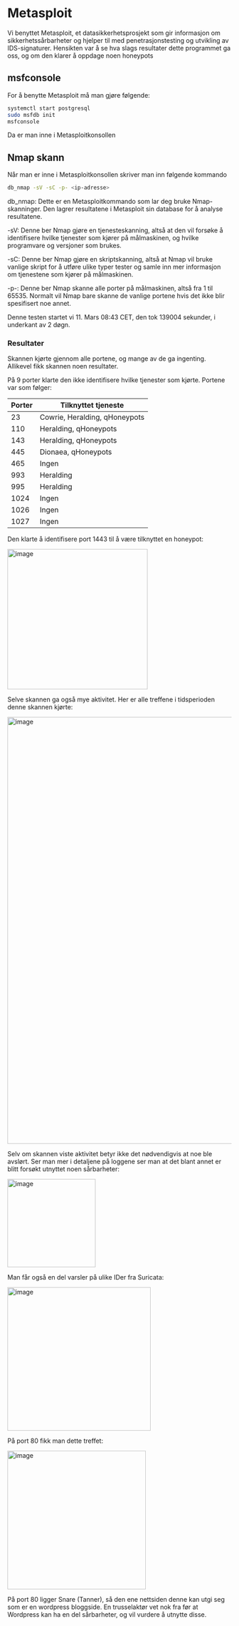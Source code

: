# Metasploit
Vi benyttet Metasploit, et datasikkerhetsprosjekt som gir informasjon om sikkerhetssårbarheter og hjelper til med penetrasjonstesting og utvikling av IDS-signaturer.
Hensikten var å se hva slags resultater dette programmet ga oss, og om den klarer å oppdage noen honeypots

## msfconsole
For å benytte Metasploit må man gjøre følgende:
```bash
systemctl start postgresql
sudo msfdb init
msfconsole
```
Da er man inne i Metasploitkonsollen

## Nmap skann
Når man er inne i Metasploitkonsollen skriver man inn følgende kommando

```bash
db_nmap -sV -sC -p- <ip-adresse>
```
db_nmap: Dette er en Metasploitkommando som lar deg bruke Nmap-skanninger. Den lagrer resultatene i Metasploit sin database for å analyse resultatene.

-sV: Denne ber Nmap gjøre en tjenesteskanning, altså at den vil forsøke å identifisere hvilke tjenester som kjører på målmaskinen, og hvilke programvare og versjoner som brukes.

-sC: Denne ber Nmap gjøre en skriptskanning, altså at Nmap vil bruke vanlige skript for å utføre ulike typer tester og samle inn mer informasjon om tjenestene som kjører på målmaskinen.

-p-: Denne ber Nmap skanne alle porter på målmaskinen, altså fra 1 til 65535. Normalt vil Nmap bare skanne de vanlige portene hvis det ikke blir spesifisert noe annet.

Denne testen startet vi 11. Mars 08:43 CET, den tok 139004 sekunder, i underkant av 2 døgn.

### Resultater
Skannen kjørte gjennom alle portene, og mange av de ga ingenting. Allikevel fikk skannen noen resultater.

På 9 porter klarte den ikke identifisere hvilke tjenester som kjørte. Portene var som følger:

|Porter|Tilknyttet tjeneste|
|---|---|
|23|Cowrie, Heralding, qHoneypots|
|110|Heralding, qHoneypots|
|143|Heralding, qHoneypots|
|445|Dionaea, qHoneypots|
|465|Ingen|
|993|Heralding|
|995|Heralding|
|1024|Ingen|
|1026|Ingen|
|1027|Ingen|

Den klarte å identifisere port 1443 til å være tilknyttet en honeypot:

<img width="315" alt="image" src="https://github.com/Tobskjel/honeypot-bachelor/assets/17578354/f40000c3-2ede-44ed-853b-d8c3cead04c4">

Selve skannen ga også mye aktivitet. Her er alle treffene i tidsperioden denne skannen kjørte:

<img width="958" alt="image" src="https://github.com/Tobskjel/honeypot-bachelor/assets/17578354/d9ae2fd6-23fa-4522-8a7e-8fe7bf087c11">

Selv om skannen viste aktivitet betyr ikke det nødvendigvis at noe ble avslørt. Ser man mer i detaljene på loggene ser man at det blant annet er blitt forsøkt utnyttet noen sårbarheter:

<img width="198" alt="image" src="https://github.com/Tobskjel/honeypot-bachelor/assets/17578354/6a53db96-d46b-47f8-8ec1-faa8ff03eaad">

Man får også en del varsler på ulike IDer fra Suricata:

<img width="322" alt="image" src="https://github.com/Tobskjel/honeypot-bachelor/assets/17578354/e53b7c84-8a4f-46d4-9da5-adeac31c1728">

På port 80 fikk man dette treffet:

<img width="311" alt="image" src="https://github.com/Tobskjel/honeypot-bachelor/assets/17578354/b994aaca-4eac-4a39-ac33-ed0cc6600690">

På port 80 ligger Snare (Tanner), så den ene nettsiden denne kan utgi seg som er en wordpress bloggside. En trusselaktør vet nok fra før at Wordpress kan ha en del sårbarheter, og vil vurdere å utnytte disse. 

